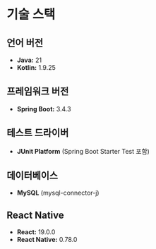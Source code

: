 # 기술 스택

## 언어 버전
- **Java:** 21
- **Kotlin:** 1.9.25

## 프레임워크 버전
- **Spring Boot:** 3.4.3

## 테스트 드라이버
- **JUnit Platform** (Spring Boot Starter Test 포함)

## 데이터베이스
- **MySQL** (mysql-connector-j)

## React Native
- **React:** 19.0.0
- **React Native:** 0.78.0
